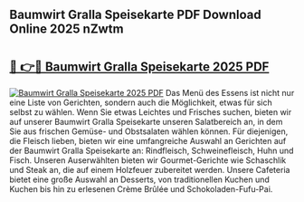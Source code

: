 ## Baumwirt Gralla Speisekarte PDF Download Online 2025 nZwtm

# <h2><a href="http://gc5s5v6.nevu.top/?p=Baumwirt+Gralla+Speisekarte">🔗 👉🔴 Baumwirt Gralla Speisekarte 2025 PDF</a></h2>

[![Baumwirt Gralla Speisekarte 2025 PDF](https://i.imgur.com/dBaPXMq.png)](http://gc5s5v6.nevu.top/?p=Baumwirt+Gralla+Speisekarte)
Das Menü des Essens ist nicht nur eine Liste von Gerichten, sondern auch die Möglichkeit, etwas für sich selbst zu wählen. Wenn Sie etwas Leichtes und Frisches suchen, bieten wir auf unserer Baumwirt Gralla Speisekarte unseren Salatbereich an, in dem Sie aus frischen Gemüse- und Obstsalaten wählen können. Für diejenigen, die Fleisch lieben, bieten wir eine umfangreiche Auswahl an Gerichten auf der Baumwirt Gralla Speisekarte an: Rindfleisch, Schweinefleisch, Huhn und Fisch. Unseren Auserwählten bieten wir Gourmet-Gerichte wie Schaschlik und Steak an, die auf einem Holzfeuer zubereitet werden. Unsere Cafeteria bietet eine große Auswahl an Desserts, von traditionellen Kuchen und Kuchen bis hin zu erlesenen Crème Brûlée und Schokoladen-Fufu-Pai.
